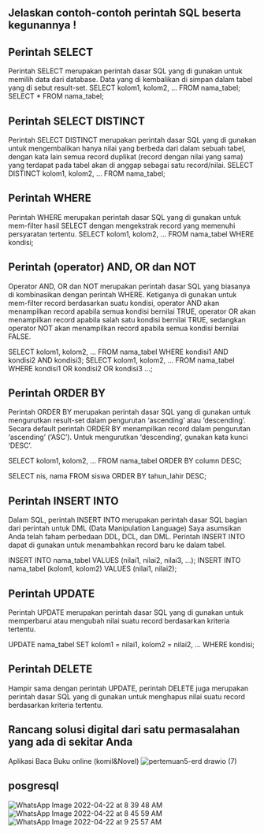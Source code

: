 ## Jelaskan contoh-contoh perintah SQL beserta kegunannya !

## Perintah SELECT 
Perintah SELECT merupakan perintah dasar SQL yang di gunakan untuk memilih data dari database. Data yang di kembalikan di simpan dalam tabel yang di sebut result-set. SELECT kolom1, kolom2, … FROM nama_tabel;
SELECT * FROM nama_tabel;
## Perintah SELECT DISTINCT
Perintah SELECT DISTINCT merupakan perintah dasar SQL yang di gunakan untuk mengembalikan hanya nilai yang berbeda dari dalam sebuah tabel, dengan kata lain semua record duplikat (record dengan nilai yang sama) yang terdapat pada tabel akan di anggap sebagai satu record/nilai.
SELECT DISTINCT kolom1, kolom2, … FROM nama_tabel;
## Perintah WHERE
Perintah WHERE merupakan perintah dasar SQL yang di gunakan untuk mem-filter hasil SELECT dengan mengekstrak record yang memenuhi persyaratan tertentu.
SELECT kolom1, kolom2, … FROM nama_tabel WHERE kondisi;
## Perintah (operator) AND, OR dan NOT
Operator AND, OR dan NOT merupakan perintah dasar SQL yang biasanya di kombinasikan dengan perintah WHERE. Ketiganya di gunakan untuk mem-filter record berdasarkan suatu kondisi, operator AND akan menampilkan record apabila semua kondisi bernilai TRUE, operator OR akan menampilkan record apabila salah satu kondisi bernilai TRUE, sedangkan operator NOT akan menampilkan record apabila semua kondisi bernilai FALSE.

SELECT kolom1, kolom2, … FROM nama_tabel WHERE kondisi1 AND kondisi2 AND kondisi3;
SELECT kolom1, kolom2, … FROM nama_tabel WHERE kondisi1 OR kondisi2 OR kondisi3 …;

## Perintah ORDER BY
Perintah ORDER BY merupakan perintah dasar SQL yang di gunakan untuk mengurutkan result-set dalam pengurutan ‘ascending’ atau ‘descending’. Secara default perintah ORDER BY menampilkan record dalam pengurutan ‘ascending’ (‘ASC’). Untuk mengurutkan ‘descending’, gunakan kata kunci ‘DESC’.

SELECT kolom1, kolom2, … FROM nama_tabel ORDER BY column DESC;

SELECT nis, nama FROM siswa ORDER BY tahun_lahir DESC;

##  Perintah INSERT INTO
Dalam SQL, perintah INSERT INTO merupakan perintah dasar SQL bagian dari perintah untuk DML (Data Manipulation Language) Saya asumsikan Anda telah faham perbedaan DDL, DCL, dan DML. Perintah INSERT INTO dapat di gunakan untuk menambahkan record baru ke dalam tabel.

INSERT INTO nama_tabel VALUES (nilai1, nilai2, nilai3, …);
INSERT INTO nama_tabel (kolom1, kolom2) VALUES (nilai1, nilai2);
## Perintah UPDATE
Perintah UPDATE merupakan perintah dasar SQL yang di gunakan untuk memperbarui atau mengubah nilai suatu record berdasarkan kriteria tertentu.

UPDATE nama_tabel SET kolom1 = nilai1, kolom2 = nilai2, … WHERE kondisi;
##  Perintah DELETE
Hampir sama dengan perintah UPDATE, perintah DELETE juga merupakan perintah dasar SQL yang di gunakan untuk menghapus nilai suatu record berdasarkan kriteria tertentu.

##  Rancang solusi digital dari satu permasalahan yang ada di sekitar Anda
Aplikasi Baca Buku online (komil&Novel)
![pertemuan5-erd drawio (7)](https://user-images.githubusercontent.com/100669802/164587671-fa60d154-0342-4569-8143-1db65321fb81.png)
## posgresql
![WhatsApp Image 2022-04-22 at 8 39 48 AM](https://user-images.githubusercontent.com/100669802/164579862-e02506d1-79a2-441a-b4e6-4a829891d480.jpeg)
![WhatsApp Image 2022-04-22 at 8 45 59 AM](https://user-images.githubusercontent.com/100669802/164587027-e1d13f2e-67de-4c4e-9462-f7e2ec5e0742.jpeg)
![WhatsApp Image 2022-04-22 at 9 25 57 AM](https://user-images.githubusercontent.com/100669802/164587057-68e38186-da70-4174-8c92-2f7616667956.jpeg)

